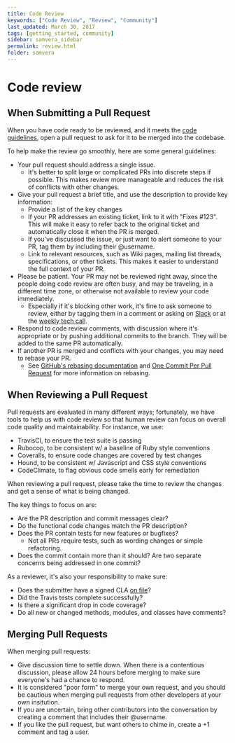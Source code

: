 ```yaml
---
title: Code Review
keywords: ["Code Review", "Review", "Community"]
last_updated: March 30, 2017
tags: [getting_started, community]
sidebar: samvera_sidebar
permalink: review.html
folder: samvera
---
```

# Code review

## When Submitting a Pull Request

When you have code ready to be reviewed, and it meets the [code guidelines](code.md), open a pull
request to ask for it to be merged into the codebase.

To help make the review go smoothly, here are some general guidelines:
* Your pull request should address a single issue.
  * It's better to split large or complicated PRs into discrete steps if possible.  This makes
    review more manageable and reduces the risk of conflicts with other changes.
* Give your pull request a brief title, and use the description to provide key information:
  * Provide a list of the key changes
  * If your PR addresses an existing ticket, link to it with "Fixes #123".  This will make it easy
    to refer back to the original ticket and automatically close it when the PR is merged.
  * If you've discussed the issue, or just want to alert someone to your PR, tag them by including
    their @username.
  * Link to relevant resources, such as Wiki pages, mailing list threads, specifications, or other
    tickets.  This makes it easier to understand the full context of your PR.
* Please be patient.  Your PR may not be reviewed right away, since the people doing code review
  are often busy, and may be traveling, in a different time zone, or otherwise not available to
  review your code immediately.
  * Especially if it's blocking other work, it's fine to ask someone to review, either by tagging
    them in a comment or asking on [Slack](communication.md#slack) or at the [weekly tech call](communication.md#tech-call).
* Respond to code review comments, with discussion where it's appropriate or by pushing additional
  commits to the branch.  They will be added to the same PR automatically.
* If another PR is merged and conflicts with your changes, you may need to rebase your PR.
  * See [GitHub's rebasing documentation](https://help.github.com/articles/about-git-rebase/) and
    [One Commit Per Pull Request](http://ndlib.github.io/practices/one-commit-per-pull-request/)
    for more information on rebasing.

## When Reviewing a Pull Request

Pull requests are evaluated in many different ways; fortunately, we have tools to help us with code
review so that human review can focus on overall code quality and maintainability. For instance, we
use:

* TravisCI, to ensure the test suite is passing
* Rubocop, to be consistent w/ a baseline of Ruby style conventions
* Coveralls, to ensure code changes are covered by test changes
* Hound, to be consistent w/ Javascript and CSS style conventions
* CodeClimate, to flag obvious code smells early for remediation

When reviewing a pull request, please take the time to review the changes and get a sense of what
is being changed.

The key things to focus on are:

* Are the PR description and commit messages clear?
* Do the functional code changes match the PR description?
* Does the PR contain tests for new features or bugfixes?
  * Not all PRs require tests, such as wording changes or simple refactoring.
* Does the commit contain more than it should? Are two separate concerns being addressed in one
  commit?

As a reviewer, it's also your responsibility to make sure:

* Does the submitter have a signed CLA [on file](https://wiki.duraspace.org/display/samvera/CLA+submission+list)?
* Did the Travis tests complete successfully?
* Is there a significant drop in code coverage?
* Do all new or changed methods, modules, and classes have comments?

## Merging Pull Requests

When merging pull requests:

* Give discussion time to settle down.  When there is a contentious discussion, please allow 24
  hours before merging to make sure everyone's had a chance to respond.
* It is considered "poor form" to merge your own request, and you should be cautious when merging
  pull requests from other developers at your own insitution.
* If you are uncertain, bring other contributors into the conversation by creating a comment that
  includes their @username.
* If you like the pull request, but want others to chime in, create a +1 comment and tag a user.
